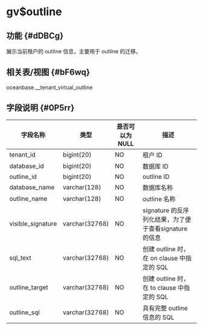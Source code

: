 gv$outline 
===============================



功能 {#dDBCg}
-----------

展示当前租户的 outline 信息，主要用于 outline 的迁移。

相关表/视图 {#bF6wq}
---------------

oceanbase.__tenant_virtual_outline

字段说明 {#0P5rr}
-------------



|     **字段名称**      |     **类型**     | **是否可以为 NULL** |                **描述**                 |
|-------------------|----------------|----------------|---------------------------------------|
| tenant_id         | bigint(20)     | NO             | 租户 ID                                 |
| database_id       | bigint(20)     | NO             | 数据库 ID                                |
| outline_id        | bigint(20)     | NO             | outline ID                            |
| database_name     | varchar(128)   | NO             | 数据库名称                                 |
| outline_name      | varchar(128)   | NO             | outline 名称                            |
| visible_signature | varchar(32768) | NO             | signature 的反序列化结果，为了便于查看signature 的信息 |
| sql_text          | varchar(32768) | NO             | 创建 outline 时，在 on clause 中指定的 SQL     |
| outline_target    | varchar(32768) | NO             | 创建 outline 时，在 to clause 中指定的 SQL     |
| outline_sql       | varchar(32768) | NO             | 具有完整 outline 信息的 SQL                  |


